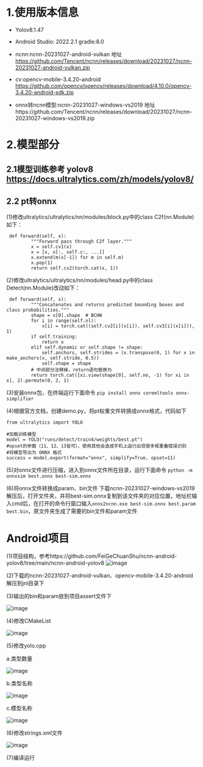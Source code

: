# 1.使用版本信息
- Yolov8.1.47

- Android Studio: 2022.2.1 gradle:8.0 

- ncnn:ncnn-20231027-android-vulkan 
地址 https://github.com/Tencent/ncnn/releases/download/20231027/ncnn-20231027-android-vulkan.zip 

- cv:opencv-mobile-3.4.20-android 
https://github.com/opencv/opencv/releases/download/4.10.0/opencv-3.4.20-android-sdk.zip 

- onnx转ncnn模型:ncnn-20231027-windows-vs2019 
地址https://github.com/Tencent/ncnn/releases/download/20231027/ncnn-20231027-windows-vs2019.zip

# 2.模型部分
## 2.1模型训练参考 yolov8 https://docs.ultralytics.com/zh/models/yolov8/
## 2.2 pt转onnx
(1)修改ultralytics/ultralytics/nn/modules/block.py中的class C2f(nn.Module)如下：

```
 def forward(self, x):
         """Forward pass through C2f layer."""
         x = self.cv1(x)
         x = [x, x[:, self.c:, ...]]
         x.extend(m(x[-1]) for m in self.m)
         x.pop(1)
         return self.cv2(torch.cat(x, 1))
```
(2)修改ultralytics/ultralytics/nn/modules/head.py中的class Detect(nn.Module)改动如下：
```
 def forward(self, x):
         """Concatenates and returns predicted bounding boxes and class probabilities."""
         shape = x[0].shape  # BCHW
         for i in range(self.nl):
             x[i] = torch.cat((self.cv2[i](x[i]), self.cv3[i](x[i])), 1)
         if self.training:
             return x
         elif self.dynamic or self.shape != shape:
             self.anchors, self.strides = (x.transpose(0, 1) for x in make_anchors(x, self.stride, 0.5))
             self.shape = shape
         # 中间部分注释掉，return语句替换为
         return torch.cat([xi.view(shape[0], self.no, -1) for xi in x], 2).permute(0, 2, 1)
```
(3)安装onnx包，在终端运行下面命令
`pip install onnx coremltools onnx-simplifier`

(4)根据官方文档，创建demo.py，将pt权重文件转换成onnx格式，代码如下
```
from ultralytics import YOLO

#加载训练模型
model = YOLO("runs/detect/train4/weights/best.pt")
#opset的参数（11、12、13皆可），使用其他会造成手机上运行出现很多框重叠错误识别
#将模型导出为 ONNX 格式
success = model.export(format="onnx", simplify=True, opset=11)
```
(5)对onnx文件进行压缩，进入到onnx文件所在目录，运行下面命令
`python -m onnxsim best.onnx best-sim.onnx`

(6)将onnx文件转换成param、bin文件
下载ncnn-20231027-windows-vs2019解压后，打开文件夹，并将best-sim.onnx复制到该文件夹的对应位置，地址栏输入cmd后，在打开的命令行窗口输入`onnx2ncnn.exe best-sim.onnx best.param best.bin`，原文件夹生成了需要的bin文件和param文件

# Android项目
(1)项目结构，参考https://github.com/FeiGeChuanShu/ncnn-android-yolov8/tree/main/ncnn-android-yolov8
![image](https://github.com/user-attachments/assets/41a97bb3-9afe-4449-9cf9-6e3431710b9b)

(2)下载的ncnn-20231027-android-vulkan、opencv-mobile-3.4.20-android 解压到jni目录下

(3)输出的bin和param放到项目assert文件下

![image](https://github.com/user-attachments/assets/846b15d5-995a-4044-889c-3a950afa63c2)

(4)修改CMakeList

![image](https://github.com/user-attachments/assets/088d3b50-21bf-40ec-991e-1377e43a680d)

(5)修改yolo.cpp

a.类型数量

![image](https://github.com/user-attachments/assets/aaa7998d-0f7a-4225-82e0-40df4e5bf4b8)

b.类型名称

![image](https://github.com/user-attachments/assets/ee5376ad-e340-4c7b-a72c-a45c8d4a5235)

c.模型名称

![image](https://github.com/user-attachments/assets/09f11f41-9d40-429b-9521-d183c627ae83)

(6)修改strings.xml文件

![image](https://github.com/user-attachments/assets/4a3e3b9d-c366-4d82-a127-f4406fb976cc)

(7)编译运行

